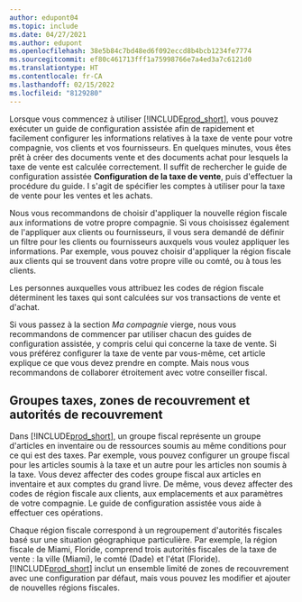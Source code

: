 ```yaml
---
author: edupont04
ms.topic: include
ms.date: 04/27/2021
ms.author: edupont
ms.openlocfilehash: 38e5b84c7bd48ed6f092eccd8b4bcb1234fe7774
ms.sourcegitcommit: ef80c461713fff1a75998766e7a4ed3a7c6121d0
ms.translationtype: HT
ms.contentlocale: fr-CA
ms.lasthandoff: 02/15/2022
ms.locfileid: "8129280"
---
```

Lorsque vous commencez à utiliser [!INCLUDE[prod_short](../../../includes/prod_short.md)], vous pouvez exécuter un guide de configuration assistée afin de rapidement et facilement configurer les informations relatives à la taxe de vente pour votre compagnie, vos clients et vos fournisseurs. En quelques minutes, vous êtes prêt à créer des documents vente et des documents achat pour lesquels la taxe de vente est calculée correctement. Il suffit de rechercher le guide de configuration assistée **Configuration de la taxe de vente**, puis d'effectuer la procédure du guide. I s'agit de spécifier les comptes à utiliser pour la taxe de vente pour les ventes et les achats.  

Nous vous recommandons de choisir d'appliquer la nouvelle région fiscale aux informations de votre propre compagnie. Si vous choisissez également de l'appliquer aux clients ou fournisseurs, il vous sera demandé de définir un filtre pour les clients ou fournisseurs auxquels vous voulez appliquer les informations. Par exemple, vous pouvez choisir d'appliquer la région fiscale aux clients qui se trouvent dans votre propre ville ou comté, ou à tous les clients.

Les personnes auxquelles vous attribuez les codes de région fiscale déterminent les taxes qui sont calculées sur vos transactions de vente et d'achat.

Si vous passez à la section *Ma compagnie* vierge, nous vous recommandons de commencer par utiliser chacun des guides de configuration assistée, y compris celui qui concerne la taxe de vente. Si vous préférez configurer la taxe de vente par vous-même, cet article explique ce que vous devez prendre en compte. Mais nous vous recommandons de collaborer étroitement avec votre conseiller fiscal.  

## <a name="tax-groups-tax-areas-and-tax-jurisdictions"></a>Groupes taxes, zones de recouvrement et autorités de recouvrement

Dans [!INCLUDE[prod_short](../../../includes/prod_short.md)], un groupe fiscal représente un groupe d'articles en inventaire ou de ressources soumis au même conditions pour ce qui est des taxes. Par exemple, vous pouvez configurer un groupe fiscal pour les articles soumis à la taxe et un autre pour les articles non soumis à la taxe. Vous devez affecter des codes groupe fiscal aux articles en inventaire et aux comptes du grand livre. De même, vous devez affecter des codes de région fiscale aux clients, aux emplacements et aux paramètres de votre compagnie. Le guide de configuration assistée vous aide à effectuer ces opérations.  

Chaque région fiscale correspond à un regroupement d'autorités fiscales basé sur une situation géographique particulière. Par exemple, la région fiscale de Miami, Floride, comprend trois autorités fiscales de la taxe de vente : la ville (Miami), le comté (Dade) et l'état (Floride). [!INCLUDE[prod_short](../../../includes/prod_short.md)] inclut un ensemble limité de zones de recouvrement avec une configuration par défaut, mais vous pouvez les modifier et ajouter de nouvelles régions fiscales.  

